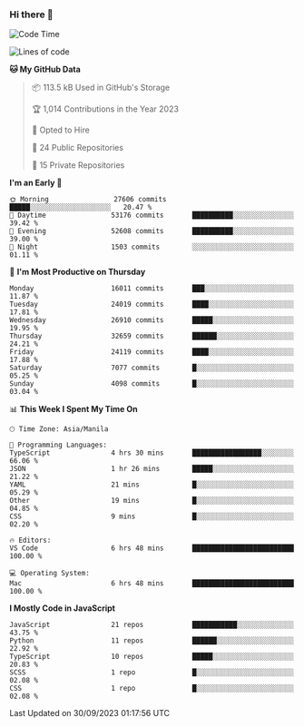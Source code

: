 ### Hi there 👋

<!--START_SECTION:waka-->
![Code Time](http://img.shields.io/badge/Code%20Time-389%20hrs%2026%20mins-blue)

![Lines of code](https://img.shields.io/badge/From%20Hello%20World%20I%27ve%20Written-58.4%20million%20lines%20of%20code-blue)

**🐱 My GitHub Data** 

> 📦 113.5 kB Used in GitHub's Storage 
 > 
> 🏆 1,014 Contributions in the Year 2023
 > 
> 💼 Opted to Hire
 > 
> 📜 24 Public Repositories 
 > 
> 🔑 15 Private Repositories 
 > 
**I'm an Early 🐤** 

```text
🌞 Morning                27606 commits       █████░░░░░░░░░░░░░░░░░░░░   20.47 % 
🌆 Daytime                53176 commits       ██████████░░░░░░░░░░░░░░░   39.42 % 
🌃 Evening                52608 commits       ██████████░░░░░░░░░░░░░░░   39.00 % 
🌙 Night                  1503 commits        ░░░░░░░░░░░░░░░░░░░░░░░░░   01.11 % 
```
📅 **I'm Most Productive on Thursday** 

```text
Monday                   16011 commits       ███░░░░░░░░░░░░░░░░░░░░░░   11.87 % 
Tuesday                  24019 commits       ████░░░░░░░░░░░░░░░░░░░░░   17.81 % 
Wednesday                26910 commits       █████░░░░░░░░░░░░░░░░░░░░   19.95 % 
Thursday                 32659 commits       ██████░░░░░░░░░░░░░░░░░░░   24.21 % 
Friday                   24119 commits       ████░░░░░░░░░░░░░░░░░░░░░   17.88 % 
Saturday                 7077 commits        █░░░░░░░░░░░░░░░░░░░░░░░░   05.25 % 
Sunday                   4098 commits        █░░░░░░░░░░░░░░░░░░░░░░░░   03.04 % 
```


📊 **This Week I Spent My Time On** 

```text
🕑︎ Time Zone: Asia/Manila

💬 Programming Languages: 
TypeScript               4 hrs 30 mins       █████████████████░░░░░░░░   66.06 % 
JSON                     1 hr 26 mins        █████░░░░░░░░░░░░░░░░░░░░   21.22 % 
YAML                     21 mins             █░░░░░░░░░░░░░░░░░░░░░░░░   05.29 % 
Other                    19 mins             █░░░░░░░░░░░░░░░░░░░░░░░░   04.85 % 
CSS                      9 mins              █░░░░░░░░░░░░░░░░░░░░░░░░   02.20 % 

🔥 Editors: 
VS Code                  6 hrs 48 mins       █████████████████████████   100.00 % 

💻 Operating System: 
Mac                      6 hrs 48 mins       █████████████████████████   100.00 % 
```

**I Mostly Code in JavaScript** 

```text
JavaScript               21 repos            ███████████░░░░░░░░░░░░░░   43.75 % 
Python                   11 repos            ██████░░░░░░░░░░░░░░░░░░░   22.92 % 
TypeScript               10 repos            █████░░░░░░░░░░░░░░░░░░░░   20.83 % 
SCSS                     1 repo              █░░░░░░░░░░░░░░░░░░░░░░░░   02.08 % 
CSS                      1 repo              █░░░░░░░░░░░░░░░░░░░░░░░░   02.08 % 
```




 Last Updated on 30/09/2023 01:17:56 UTC
<!--END_SECTION:waka-->

